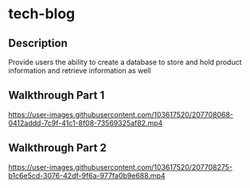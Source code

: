 # tech-blog

## Description
Provide users the ability to create a database to store and hold product information and retrieve information as well

## Walkthrough Part 1


https://user-images.githubusercontent.com/103617520/207708068-0412addd-7c9f-41c1-8f08-73569325af82.mp4


## Walkthrough Part 2


https://user-images.githubusercontent.com/103617520/207708275-b1c6e5cd-3076-42df-9f6a-977fa0b9e688.mp4

